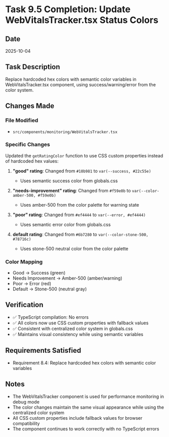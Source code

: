 # Task 9.5 Completion: Update WebVitalsTracker.tsx Status Colors

## Date
2025-10-04

## Task Description
Replace hardcoded hex colors with semantic color variables in WebVitalsTracker.tsx component, using success/warning/error from the color system.

## Changes Made

### File Modified
- `src/components/monitoring/WebVitalsTracker.tsx`

### Specific Changes
Updated the `getRatingColor` function to use CSS custom properties instead of hardcoded hex values:

1. **"good" rating**: Changed from `#10b981` to `var(--success, #22c55e)`
   - Uses semantic success color from globals.css
   
2. **"needs-improvement" rating**: Changed from `#f59e0b` to `var(--color-amber-500, #f59e0b)`
   - Uses amber-500 from the color palette for warning state
   
3. **"poor" rating**: Changed from `#ef4444` to `var(--error, #ef4444)`
   - Uses semantic error color from globals.css
   
4. **default rating**: Changed from `#6b7280` to `var(--color-stone-500, #78716c)`
   - Uses stone-500 neutral color from the color palette

### Color Mapping
- Good → Success (green)
- Needs Improvement → Amber-500 (amber/warning)
- Poor → Error (red)
- Default → Stone-500 (neutral gray)

## Verification
- ✅ TypeScript compilation: No errors
- ✅ All colors now use CSS custom properties with fallback values
- ✅ Consistent with centralized color system in globals.css
- ✅ Maintains visual consistency while using semantic variables

## Requirements Satisfied
- Requirement 8.4: Replace hardcoded hex colors with semantic color variables

## Notes
- The WebVitalsTracker component is used for performance monitoring in debug mode
- The color changes maintain the same visual appearance while using the centralized color system
- All CSS custom properties include fallback values for browser compatibility
- The component continues to work correctly with no TypeScript errors
